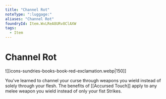 ```yaml
---
title: "Channel Rot"
noteType: ":luggage:"
aliases: "Channel Rot"
foundryId: Item.WvLReA8URv8ClAXW
tags:
  - Item
---
```


# Channel Rot
![[icons-sundries-books-book-red-exclamation.webp|150]]

You've learned to channel your curse through weapons you wield instead of solely through your flesh. The benefits of [[Accursed Touch]] apply to any melee weapon you wield instead of only your fist Strikes.
